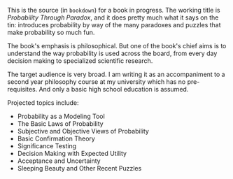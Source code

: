 This is the source (in `bookdown`) for a book in progress. The working title is *Probability Through Paradox*, and it does pretty much what it says on the tin: introduces probability by way of the many paradoxes and puzzles that make probability so much fun.

The book's emphasis is philosophical. But one of the book's chief aims is to understand the way probability is used across the board, from every day decision making to specialized scientific research.

The target audience is very broad. I am writing it as an accompaniment to a second year philosophy course at my university which has no pre-requisites. And only a basic high school education is assumed.

Projected topics include:

- Probability as a Modeling Tool
- The Basic Laws of Probability
- Subjective and Objective Views of Probability
- Basic Confirmation Theory
- Significance Testing
- Decision Making with Expected Utility
- Acceptance and Uncertainty
- Sleeping Beauty and Other Recent Puzzles
